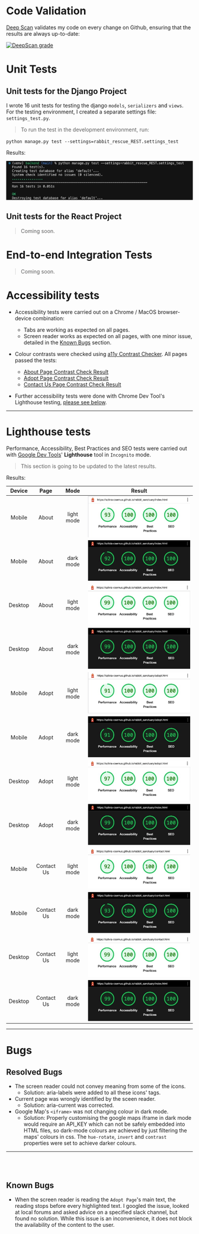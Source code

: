 # Code Validation

[Deep Scan](https://deepscan.io) validates my code on every change on Github, ensuring that the results are always up-to-date:

[![DeepScan grade](https://deepscan.io/api/teams/23376/projects/26637/branches/850426/badge/grade.svg)](https://deepscan.io/dashboard#view=project&tid=23376&pid=26637&bid=850426)

# Unit Tests

## Unit tests for the Django Project

I wrote 16 unit tests for testing the django `models`, `serializers` and `views`. For the testing environment, I created a separate settings file: `settings_test.py`.

>To run the test in the development environment, run:

`python manage.py test --settings=rabbit_rescue_REST.settings_test`

Results:

![unit-tests-backend](testing-images/unit-tests-backend.jpeg)

## Unit tests for the React Project

> Coming soon. 

# End-to-end Integration Tests

> Coming soon.


# Accessibility tests

* Accessibility tests were carried out on a Chrome / MacOS browser-device combination:

    * Tabs are working as expected on all pages.
    * Screen reader works as expected on all pages, with one minor issue, detailed in the [Known Bugs](#known-bugs) section.
* Colour contrasts were checked using [a11y Contrast Checker](https://color.a11y.com/Contrast/). All pages passed the tests:
    * [About Page Contrast Check Result](testing-images/a11y-contrast-about.pdf)
    * [Adopt Page Contrast Check Result](testing-images/a11y-contrast-adopt.pdf)
    * [Contact Us Page Contrast Check Result](testing-images/a11y-contrast-adopt.pdf)
* Further accessibility tests were done with Chrome Dev Tool's Lighthouse testing, [please see below](#lighthouse-tests).

- - -



# Lighthouse tests

Performance, Accessibility, Best Practices and SEO tests were carried out with [Google Dev Tools](https://developer.chrome.com/docs/devtools/)' **Lighthouse** tool in `Incognito` mode. 

> This section is going to be updated to the latest results.

Results:

| Device | Page | Mode | Result | 
| :---: | :---: | :---: | :---: |
| Mobile | About | light mode | ![Result-about-light-mobile](testing-images/lighthouse-about-light-mode-mobile.jpeg)|
| Mobile | About | dark mode | ![Result-about-dark-mobile](testing-images/lighthouse-about-dark-mode-mobile.jpeg)|
| Desktop | About | light mode | ![Result-about-light-desktop](testing-images/lighthouse-about-light-mode-desktop.jpeg)|
| Desktop | About | dark mode | ![Result-about-dark-desktop](testing-images/lighthouse-about-dark-mode-desktop.jpeg)|
| Mobile | Adopt | light mode | ![Result-adopt-light-mobile](testing-images/lighthouse-adopt-light-mode-mobile.jpeg)|
| Mobile | Adopt | dark mode | ![Result-adopt-dark-mobile](testing-images/lighthouse-adopt-dark-mode-mobile.jpeg)|
| Desktop | Adopt | light mode | ![Result-adopt-light-desktop](testing-images/lighthouse-adopt-light-mode-desktop.jpeg)|
| Desktop | Adopt | dark mode | ![Result-adopt-dark-desktop](testing-images/lighthouse-about-dark-mode-desktop.jpeg)|
| Mobile | Contact Us | light mode | ![Result-contact-light-mobile](testing-images/lighthouse-contact-light-mode-mobile.jpeg)|
| Mobile | Contact Us | dark mode | ![Result-contact-dark-mobile](testing-images/lighthouse-contact-dark-mode-mobile.jpeg)|
| Desktop | Contact Us | light mode | ![Result-contact-light-desktop](testing-images/lighthouse-contact-light-mode-desktop.jpeg)|
| Desktop | Contact Us | dark mode | ![Result-contact-dark-desktop](testing-images/lighthouse-about-dark-mode-desktop.jpeg)|


- - -

# Bugs

## Resolved Bugs

* The screen reader could not convey meaning from some of the icons. 
    * Solution: aria-labels were added to all these icons' tags.
* Current page was wrongly identified by the sceen reader.
    * Solution: aria-current was corrected.
* Google Map's `<iframe>` was not changing colour in dark mode.
    * Solution: Properly customising the google maps iframe in dark mode would require an API_KEY which can not be safely embedded into HTML files, so dark-mode colours are achieved by just filtering the maps' colours in css. The `hue-rotate`, `invert` and `contrast` properties were set to achieve darker colours.

- - -
<br><br>

## Known Bugs

* When the screen reader is reading the `Adopt Page`'s main text, the reading stops before every highlighted text. I googled the issue, looked at local forums and asked advice on a specified slack channel, but found no solution. While this issue is an inconvenience, it does not block the availability of the content to the user.

